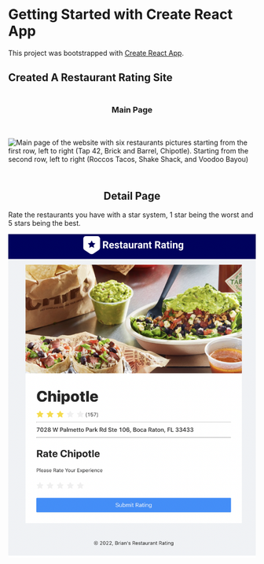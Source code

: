# Getting Started with Create React App

This project was bootstrapped with [Create React App](https://github.com/facebook/create-react-app).

## Created A Restaurant Rating Site

### <br />  <center> Main Page
<br />

![Main page of the website with six restaurants pictures starting from  the first row, left to right (Tap 42, Brick and Barrel, Chipotle). Starting from the second row, left to right (Roccos Tacos, Shake Shack, and Voodoo Bayou)](./main_page.png)

## <br /> <center> Detail Page
Rate the restaurants you have with a star system, 1 star being the worst and 5 stars being the best.
<br />

![The Detail page shows an image of Chipotle's food and shows 3 stars with the text 157. This means 157 people have rated the restaurant and the average rating is 3 stars. It shows the address of the Chipotle at 7028 W palmetto Park Road Ste 106, Boca Raton, FL 33433. Then at the bottom with a Rate Chipotle showing 5 empty stars to give your rating and a submit button at the bottom to submit the rating](./Detail_page.png)


